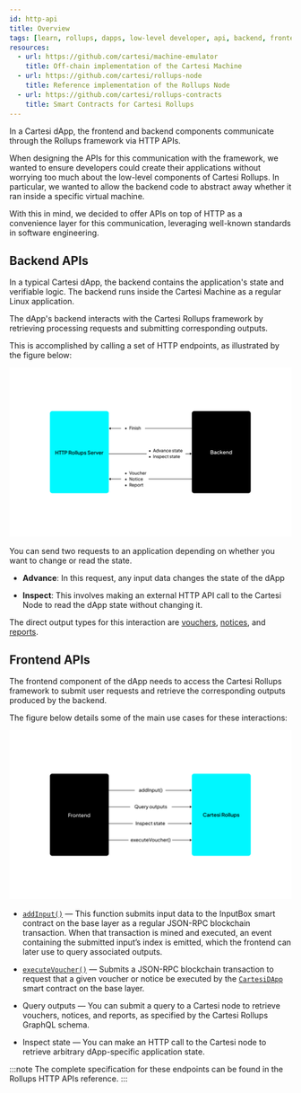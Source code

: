 ```yaml
---
id: http-api
title: Overview
tags: [learn, rollups, dapps, low-level developer, api, backend, frontend]
resources:
  - url: https://github.com/cartesi/machine-emulator
    title: Off-chain implementation of the Cartesi Machine
  - url: https://github.com/cartesi/rollups-node
    title: Reference implementation of the Rollups Node
  - url: https://github.com/cartesi/rollups-contracts
    title: Smart Contracts for Cartesi Rollups
---
```


In a Cartesi dApp, the frontend and backend components communicate through the Rollups framework via HTTP APIs.

When designing the APIs for this communication with the framework, we wanted to ensure developers could create their applications without worrying too much about the low-level components of Cartesi Rollups. In particular, we wanted to allow the backend code to abstract away whether it ran inside a specific virtual machine.

With this in mind, we decided to offer APIs on top of HTTP as a convenience layer for this communication, leveraging well-known standards in software engineering.

## Backend APIs

In a typical Cartesi dApp, the backend contains the application's state and verifiable logic. The backend runs inside the Cartesi Machine as a regular Linux application. 

The dApp's backend interacts with the Cartesi Rollups framework by retrieving processing requests and submitting corresponding outputs.

This is accomplished by calling a set of HTTP endpoints, as illustrated by the figure below:

![img](../../../static/img/v1.3/backend.jpg)

You can send two requests to an application depending on whether you want to change or read the state.

- **Advance**: In this request, any input data changes the state of the dApp

- **Inspect**: This involves making an external HTTP API call to the Cartesi Node to read the dApp state without changing it.


The direct output types for this interaction are [vouchers](./backend/vouchers.md), [notices](./backend/notices.md), and [reports](./backend/reports.md).



## Frontend APIs

The frontend component of the dApp needs to access the Cartesi Rollups framework to submit user requests and retrieve the corresponding outputs produced by the backend.

The figure below details some of the main use cases for these interactions:

![img](../../../static/img/v1.3/frontend.jpg)

- [`addInput()`](./json-rpc/input-box.md/#addinput) — This function submits input data to the InputBox smart contract on the base layer as a regular JSON-RPC blockchain transaction. When that transaction is mined and executed, an event containing the submitted input’s index is emitted, which the frontend can later use to query associated outputs.

- [`executeVoucher()`](./json-rpc/application.md/#executevoucher) — Submits a JSON-RPC blockchain transaction to request that a given voucher or notice be executed by the [`CartesiDApp`](./json-rpc/application.md) smart contract on the base layer.

- Query outputs — You can submit a query to a Cartesi node to retrieve vouchers, notices, and reports, as specified by the Cartesi Rollups GraphQL schema.

- Inspect state — You can make an HTTP call to the Cartesi node to retrieve arbitrary dApp-specific application state.

:::note
The complete specification for these endpoints can be found in the Rollups HTTP APIs reference.
:::

